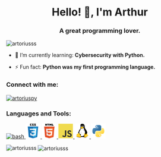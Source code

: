 <h1 align="center">Hello! 👋, I'm Arthur</h1>
<h3 align="center">A great programming lover.</h3>

<p align="left"> <img src="https://komarev.com/ghpvc/?username=artoriusss&label=Profile%20views&color=0e75b6&style=flat" alt="artoriusss" /> </p>

- 🌱 I’m currently learning: **Cybersecurity with Python.**

- ⚡ Fun fact: **Python was my first programming language.**

<h3 align="left">Connect with me:</h3>
<p align="left">
<a href="https://twitter.com/artoriuspy" target="blank"><img align="center" src="https://raw.githubusercontent.com/rahuldkjain/github-profile-readme-generator/master/src/images/icons/Social/twitter.svg" alt="artoriuspy" height="30" width="40" /></a>
</p>

<h3 align="left">Languages and Tools:</h3>
<p align="left"> <a href="https://www.gnu.org/software/bash/" target="_blank" rel="noreferrer"> <img src="https://www.vectorlogo.zone/logos/gnu_bash/gnu_bash-icon.svg" alt="bash" width="40" height="40"/> </a> <a href="https://www.w3schools.com/css/" target="_blank" rel="noreferrer"> <img src="https://raw.githubusercontent.com/devicons/devicon/master/icons/css3/css3-original-wordmark.svg" alt="css3" width="40" height="40"/> </a> <a href="https://www.w3.org/html/" target="_blank" rel="noreferrer"> <img src="https://raw.githubusercontent.com/devicons/devicon/master/icons/html5/html5-original-wordmark.svg" alt="html5" width="40" height="40"/> </a> <a href="https://developer.mozilla.org/en-US/docs/Web/JavaScript" target="_blank" rel="noreferrer"> <img src="https://raw.githubusercontent.com/devicons/devicon/master/icons/javascript/javascript-original.svg" alt="javascript" width="40" height="40"/> </a> <a href="https://www.linux.org/" target="_blank" rel="noreferrer"> <img src="https://raw.githubusercontent.com/devicons/devicon/master/icons/linux/linux-original.svg" alt="linux" width="40" height="40"/> </a> <a href="https://www.python.org" target="_blank" rel="noreferrer"> <img src="https://raw.githubusercontent.com/devicons/devicon/master/icons/python/python-original.svg" alt="python" width="40" height="40"/> </a> </p>

<p><img align="left" src="https://github-readme-stats.vercel.app/api/top-langs?username=artoriusss&show_icons=true&locale=en&layout=compact" alt="artoriusss" /></p>

<p>&nbsp;<img align="center" src="https://github-readme-stats.vercel.app/api?username=artoriusss&show_icons=true&locale=en" alt="artoriusss" /></p>
